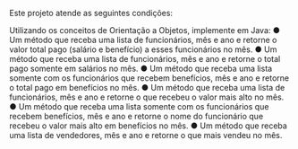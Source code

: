 Este projeto atende as seguintes condições:

Utilizando os conceitos de Orientação a Objetos, implemente em Java:
● Um método que receba uma lista de funcionários, mês e ano e retorne o valor total
pago (salário e benefício) a esses funcionários no mês.
● Um método que receba uma lista de funcionários, mês e ano e retorne o total pago somente em salários no mês.
● Um método que receba uma lista somente com os funcionários que recebem benefícios, mês e ano e retorne o total pago em benefícios no mês.
● Um método que receba uma lista de funcionários, mês e ano e retorne o que recebeu o valor mais alto no mês.
● Um método que receba uma lista somente com os funcionários que recebem benefícios, mês e ano e retorne o nome do funcionário que recebeu o valor mais alto em benefícios no mês.
● Um método que receba uma lista de vendedores, mês e ano e retorne o que mais vendeu no mês.
